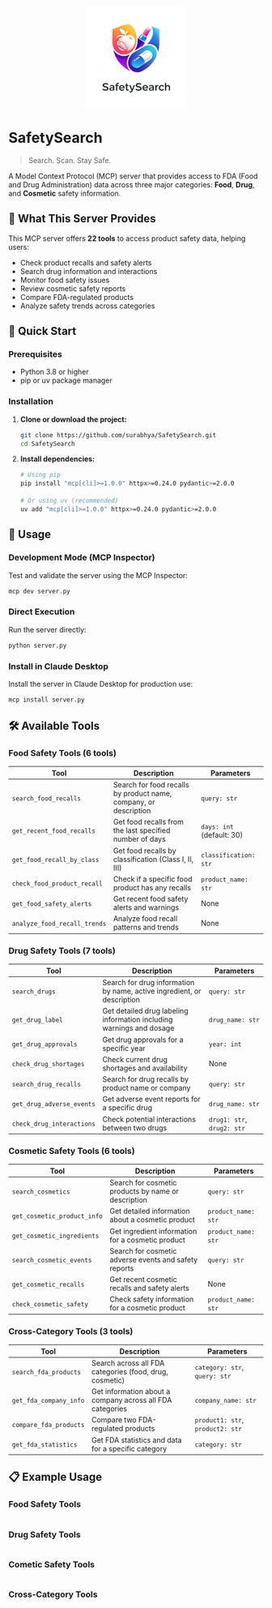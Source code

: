<p align="center">
  <img src="./SafetySearch-logo.png" alt="SafetySearch Logo" width="200">
</p>

# SafetySearch

> Search. Scan. Stay Safe.

A Model Context Protocol (MCP) server that provides access to FDA (Food and Drug Administration) data across three major categories: **Food**, **Drug**, and **Cosmetic** safety information.

## 🎯 What This Server Provides

This MCP server offers **22 tools** to access product safety data, helping users:
- Check product recalls and safety alerts
- Search drug information and interactions
- Monitor food safety issues
- Review cosmetic safety reports
- Compare FDA-regulated products
- Analyze safety trends across categories

## 🚀 Quick Start

### Prerequisites
- Python 3.8 or higher
- pip or uv package manager

### Installation

1. **Clone or download the project:**
   ```bash
   git clone https://github.com/surabhya/SafetySearch.git
   cd SafetySearch
   ```

2. **Install dependencies:**
   ```bash
   # Using pip
   pip install "mcp[cli]>=1.0.0" httpx>=0.24.0 pydantic>=2.0.0
   
   # Or using uv (recommended)
   uv add "mcp[cli]>=1.0.0" httpx>=0.24.0 pydantic>=2.0.0
   ```

## 🔧 Usage

### Development Mode (MCP Inspector)
Test and validate the server using the MCP Inspector:
```bash
mcp dev server.py
```

### Direct Execution
Run the server directly:
```bash
python server.py
```

### Install in Claude Desktop
Install the server in Claude Desktop for production use:
```bash
mcp install server.py
```

## 🛠️ Available Tools

### Food Safety Tools (6 tools)

| Tool | Description | Parameters |
|------|-------------|------------|
| `search_food_recalls` | Search for food recalls by product name, company, or description | `query: str` |
| `get_recent_food_recalls` | Get food recalls from the last specified number of days | `days: int` (default: 30) |
| `get_food_recall_by_class` | Get food recalls by classification (Class I, II, III) | `classification: str` |
| `check_food_product_recall` | Check if a specific food product has any recalls | `product_name: str` |
| `get_food_safety_alerts` | Get recent food safety alerts and warnings | None |
| `analyze_food_recall_trends` | Analyze food recall patterns and trends | None |

### Drug Safety Tools (7 tools)

| Tool | Description | Parameters |
|------|-------------|------------|
| `search_drugs` | Search for drug information by name, active ingredient, or description | `query: str` |
| `get_drug_label` | Get detailed drug labeling information including warnings and dosage | `drug_name: str` |
| `get_drug_approvals` | Get drug approvals for a specific year | `year: int` |
| `check_drug_shortages` | Check current drug shortages and availability | None |
| `search_drug_recalls` | Search for drug recalls by product name or company | `query: str` |
| `get_drug_adverse_events` | Get adverse event reports for a specific drug | `drug_name: str` |
| `check_drug_interactions` | Check potential interactions between two drugs | `drug1: str`, `drug2: str` |

### Cosmetic Safety Tools (6 tools)

| Tool | Description | Parameters |
|------|-------------|------------|
| `search_cosmetics` | Search for cosmetic products by name or description | `query: str` |
| `get_cosmetic_product_info` | Get detailed information about a cosmetic product | `product_name: str` |
| `get_cosmetic_ingredients` | Get ingredient information for a cosmetic product | `product_name: str` |
| `search_cosmetic_events` | Search for cosmetic adverse events and safety reports | `query: str` |
| `get_cosmetic_recalls` | Get recent cosmetic recalls and safety alerts | None |
| `check_cosmetic_safety` | Check safety information for a cosmetic product | `product_name: str` |

### Cross-Category Tools (3 tools)

| Tool | Description | Parameters |
|------|-------------|------------|
| `search_fda_products` | Search across all FDA categories (food, drug, cosmetic) | `category: str`, `query: str` |
| `get_fda_company_info` | Get information about a company across all FDA categories | `company_name: str` |
| `compare_fda_products` | Compare two FDA-regulated products | `product1: str`, `product2: str` |
| `get_fda_statistics` | Get FDA statistics and data for a specific category | `category: str` |

## 📋 Example Usage

### Food Safety Tools
```
```

### Drug Safety Tools
```
```

### Cometic Safety Tools
```
```

### Cross-Category Tools 
```
```